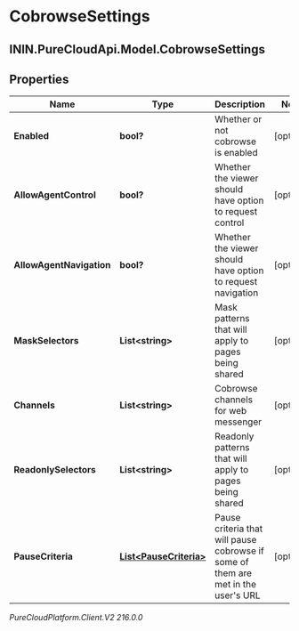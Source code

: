 # CobrowseSettings

## ININ.PureCloudApi.Model.CobrowseSettings

## Properties

|Name | Type | Description | Notes|
|------------ | ------------- | ------------- | -------------|
| **Enabled** | **bool?** | Whether or not cobrowse is enabled | [optional] |
| **AllowAgentControl** | **bool?** | Whether the viewer should have option to request control | [optional] |
| **AllowAgentNavigation** | **bool?** | Whether the viewer should have option to request navigation | [optional] |
| **MaskSelectors** | **List&lt;string&gt;** | Mask patterns that will apply to pages being shared | [optional] |
| **Channels** | **List&lt;string&gt;** | Cobrowse channels for web messenger | [optional] |
| **ReadonlySelectors** | **List&lt;string&gt;** | Readonly patterns that will apply to pages being shared | [optional] |
| **PauseCriteria** | [**List&lt;PauseCriteria&gt;**](PauseCriteria) | Pause criteria that will pause cobrowse if some of them are met in the user&#39;s URL | [optional] |



_PureCloudPlatform.Client.V2 216.0.0_
